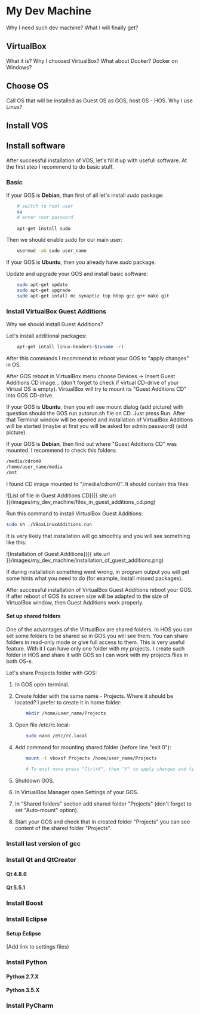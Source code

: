 # My Dev Machine
Why I need such dev machine?
What I will finally get?

## VirtualBox
What it is? 
Why I choosed VirtualBox? 
What about Docker? 
Docker on Windows?

## Choose OS
Call OS that will be installed as Guest OS as GOS, host OS - HOS.
Why I use Linux?

## Install VOS

## Install software
After successful installation of VOS, let's fill it up with usefull software. At the first step
I recommend to do basic stuff.

### Basic
If your GOS is **Debian**, than first of all let's install *sudo* package:
``` bash
    # switch to root user
    su
    # enter root password
    
    apt-get install sudo
```

Then we should enable *sudo* for our main user:
``` bash
    usermod -aG sudo user_name
```

If your GOS is **Ubuntu**, then you already have *sudo* package.

Update and upgrade your GOS and install basic software:
``` bash
    sudo apt-get update
    sudo apt-get upgrade
    sudo apt-get intall mc synaptic top htop gcc g++ make git
```

### Install VirtualBox Guest Additions
Why we should install Guest Additions?

Let's install additional packages:
``` bash
    apt-get intall linux-headers-$(uname -r)
```

After this commands I recommend to reboot your GOS to "apply changes" in OS.

After GOS reboot in VirtualBox menu choose Devices -> Insert Guest Additions CD image... (don't forget
to check if virtual CD-drive of your Virtual OS is empty). VirtualBox will try to
mount its "Guest Additions CD" into GOS CD-drive. 

If your GOS is **Ubuntu**, then you will see mount dialog (add picture) with question should the GOS run
autorun.sh file on CD. Just press Run. After that Terminal window will be opened and
installation of VirtualBox Additions will be started (maybe at first you will be asked
for admin password) (add picture).

If your GOS is **Debian**, then find out where "Guest Additions CD" was mounted. I recommend to
check this folders:
``` txt
/media/cdrom0
/home/user_name/media
/mnt
```

I found CD image mounted to "/media/cdrom0". It should contain this files:

![List of file in Guest Additions CD]({{ site.url }}/images/my_dev_machine/files_in_guest_additions_cd.png)

Run this command to install VirtualBox Guest Additions:
``` bash
sudo sh ./VBoxLinuxAdditions.run
```

It is very likely that installation will go smoothly and you will see something like this:

![Installation of Guest Additions]({{ site.url }}/images/my_dev_machine/installation_of_guest_additions.png)

If during installation something went wrong, in program output you will get some hints what you need to do
(for example, install missed packages).

After successful installation of VirtualBox Guest Additions reboot your GOS. If after reboot of GOS its screen
size will be adapted to the size of VirtualBox window, then Guest Additions work properly.

#### Set up shared folders
One of the advantages of the VirtualBox are shared folders. In HOS you can set some folders to be shared
so in GOS you will see them. You can share folders in read-only mode or give full access to them.
This is very useful feature. With it I can have only one folder with my projects. I create such folder
in HOS and share it with GOS so I can work with my projects files in both OS-s.

Let's share Projects folder with GOS:

1. In GOS open terminal.
2. Create folder with the same name - Projects. Where it should be located? I prefer to create it in
home folder:
    ``` bash
        mkdir /home/user_name/Projects
    ```

3. Open file /etc/rc.local:
    ``` bash
        sudo nano /etc/rc.local
    ```
    
4. Add command for mounting shared folder (before line "exit 0"):
    ``` bash
        mount -t vboxsf Projects /home/user_name/Projects
        
        # To exit nano press "Ctrl+X", then "Y" to apply changes and finally "Enter"
    ```

5. Shutdown GOS.
6. In VirtualBox Manager open Settings of your GOS.
7. In "Shared folders" section add shared folder "Projects" (don't forget to set
"Auto-mount" option).
8. Start your GOS and check that in created folder "Projects" you can see content of the
shared folder "Projects".

### Install last version of gcc

### Install Qt and QtCreator
#### Qt 4.8.6

#### Qt 5.5.1

### Install Boost

### Install Eclipse

#### Setup Eclipse
(Add link to settings files)

### Install Python
#### Python 2.7.X

#### Python 3.5.X

### Install PyCharm
